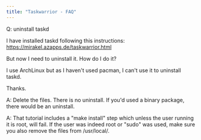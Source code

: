 ```yaml
---
title: "Taskwarrior - FAQ"
---
```


Q: uninstall taskd

I have installed taskd following this instructions: https://mirakel.azapps.de/taskwarrior.html

But now I need to uninstall it. How do I do it?

I use ArchLinux but as I haven't used pacman, I can't use it to uninstall taskd.

Thanks.

A: Delete the files.
There is no uninstall.
If you'd used a binary package, there would be an uninstall.

A: That tutorial includes a "make install" step which unless the user running it is root, will fail. If the user was indeed root or "sudo" was used, make sure you also remove the files from /usr/local/.

